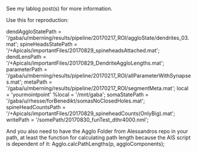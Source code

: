 See my lablog post(s) for more information.

Use this for reproduction:

dendAggloStatePath = '/gaba/u/mberning/results/pipeline/20170217_ROI/aggloState/dendrites_03.mat';
spineHeadsStatePath = '/+Apicals/importantFiles/20170829_spineheadsAttached.mat';
dendLensPath = '/+Apicals/importantFiles/20170829_DendriteAggloLengths.mat';
parameterPath = '/gaba/u/mberning/results/pipeline/20170217_ROI/allParameterWithSynapses.mat';
metaPath = '/gaba/u/mberning/results/pipeline/20170217_ROI/segmentMeta.mat';
local = 'yourmointpoint' %local = '/mnt/gaba';
somaStatePath = '/gaba/u/rhesse/forBenedikt/somasNoClosedHoles.mat';
spineHeadCountsPath = '/+Apicals/importantFiles/20170829_spineheadCounts(OnlyBig).mat';
writePath = '/somePath/20170830_funTest_dthr4000.nml';

And you also need to have the Agglo Folder from Alessandros repo in your path,
at least the function for calculating path length because the AIS script is dependent of it:
	Agglo.calcPathLengths(p, aggloComponents);
